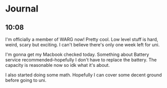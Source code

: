 # Journal
## 10:08
I'm officially a member of WARG now! Pretty cool. Low level stuff is hard, weird, scary but exciting. I can't believe there's only one week left for uni.

I'm gonna get my Macbook checked today. Something about Battery service recommended–hopefully I don't have to replace the battery. The capacity is reasonable now so idk what it's about.

I also started doing some math. Hopefully I can cover some decent ground before going to uni.